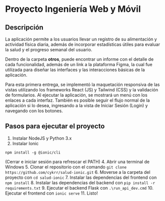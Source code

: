 # Proyecto Ingeniería Web y Móvil

## Descripción

La aplicación permite a los usuarios llevar un registro de su alimentación y actividad física diaria, además de incorporar estadísticas útiles para evaluar la salud y el progreso semanal del usuario.

Dentro de la carpeta **otros**, puede encontrar un informe con el detalle de cada funcionalidad, además de un link a la plataforma Figma, la cual fue utilizada para diseñar las interfaces y las interacciones básicas de la aplicación.

Para esta primera entrega, se implementó la maquetación responsiva de las vistas utilizando los frameworks React (JS) y Tailwind (CSS) y la validación de formularios. Al ejecutar la aplicación, se mostrará un menú con los enlaces a cada interfaz. También es posible seguir el flujo normal de la aplicación si lo desea, ingresando a la vista de Iniciar Sesión (Login) y navegando con los botones.


## Pasos para ejecutar el proyecto

1. Instalar NodeJS y Python 3.x
2. Instalar Ionic

```
npm install -g @ionic/cli
```
(Cerrar e iniciar sesión para refrescar el PATH)
4. Abrir una terminal de Windows
5. Clonar el repositorio con el comando `git clone https://github.com/cykrr/salud-ionic.git`
6. Moverse a la carpeta del proyecto con `cd salud-ionic`
7. Instalar las dependencias del frontend con `npm install`
8. Instalar las dependencias del backend con `pip install -r requirements.txt`
9. Ejecutar el backend Flask con `.\run_api_dev.cmd`
10. Ejecutar el frontend con `ionic serve`
11. Listo!
